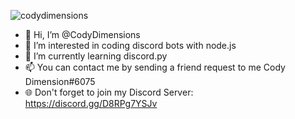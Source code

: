 ![codydimensions](https://imgur.com/ETYikIB) <br/>
- 👋 Hi, I’m @CodyDimensions
- 👀 I’m interested in coding discord bots with node.js
- 🌱 I’m currently learning discord.py
- 📫 You can contact me by sending a friend request to me Cody Dimension#6075
- 🌐 Don't forget to join my Discord Server: https://discord.gg/D8RPg7YSJv
